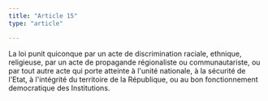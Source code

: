 ```yaml
---
title: "Article 15"
type: "article"

---
```


La loi punit quiconque par un acte de discrimination raciale, ethnique, religieuse, par un acte de propagande régionaliste ou communautariste, ou par tout autre acte qui porte atteinte à l'unité nationale, à la sécurité de l'Etat, à l'intégrité du territoire de la République, ou au bon fonctionnement democratique des Institutions.
